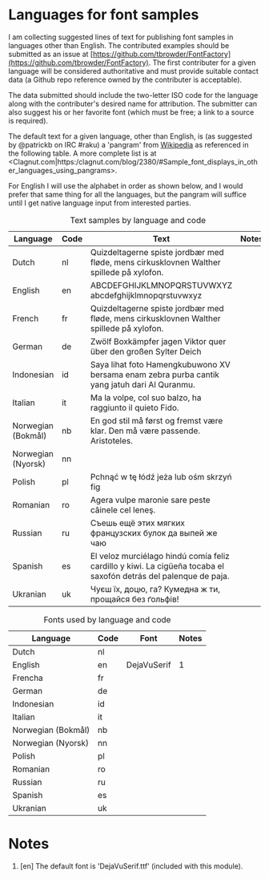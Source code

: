 Languages for font samples
==========================

I am collecting suggested lines of text for publishing font samples in languages other than English. The contributed examples should be submitted as an issue at [https://github.com/tbrowder/FontFactory](https://github.com/tbrowder/FontFactory). The first contributer for a given language will be considered authoritative and must provide suitable contact data (a Github repo reference owned by the contributer is acceptable).

The data submitted should include the two-letter ISO code for the language along with the contributer's desired name for attribution. The submitter can also suggest his or her favorite font (which must be free; a link to a source is required).

The default text for a given language, other than English, is (as suggested by \@patrickb on IRC \#raku) a 'pangram' from [Wikipedia](https://en.wikipedia.org/wiki/Pangram#) as referenced in the following table. A more complete list is at <Clagnut.com|https:/clagnut.com/blog/2380/#Sample_font_displays_in_other_languages_using_pangrams>.

For English I will use the alphabet in order as shown below, and I would prefer that same thing for all the languages, but the pangram will suffice until I get native language input from interested parties.

<table class="pod-table">
<caption>Text samples by language and code</caption>
<thead><tr>
<th>Language</th> <th>Code</th> <th>Text</th> <th>Notes</th>
</tr></thead>
<tbody>
<tr> <td>Dutch</td> <td>nl</td> <td>Quizdeltagerne spiste jordbær med fløde, mens cirkusklovnen Walther spillede på xylofon.</td> <td></td> </tr> <tr> <td>English</td> <td>en</td> <td>ABCDEFGHIJKLMNOPQRSTUVWXYZ abcdefghijklmnopqrstuvwxyz</td> <td></td> </tr> <tr> <td>French</td> <td>fr</td> <td>Quizdeltagerne spiste jordbær med fløde, mens cirkusklovnen Walther spillede på xylofon.</td> <td></td> </tr> <tr> <td>German</td> <td>de</td> <td>Zwölf Boxkämpfer jagen Viktor quer über den großen Sylter Deich</td> <td></td> </tr> <tr> <td>Indonesian</td> <td>id</td> <td>Saya lihat foto Hamengkubuwono XV bersama enam zebra purba cantik yang jatuh dari Al Quranmu.</td> <td></td> </tr> <tr> <td>Italian</td> <td>it</td> <td>Ma la volpe, col suo balzo, ha raggiunto il quieto Fido.</td> <td></td> </tr> <tr> <td>Norwegian (Bokmål)</td> <td>nb</td> <td>En god stil må først og fremst være klar. Den må være passende. Aristoteles.</td> <td></td> </tr> <tr> <td>Norwegian (Nyorsk)</td> <td>nn</td> <td></td> <td></td> </tr> <tr> <td>Polish</td> <td>pl</td> <td>Pchnąć w tę łódź jeża lub ośm skrzyń fig</td> <td></td> </tr> <tr> <td>Romanian</td> <td>ro</td> <td>Agera vulpe maronie sare peste câinele cel leneş.</td> <td></td> </tr> <tr> <td>Russian</td> <td>ru</td> <td>Съешь ещё этих мягких французских булок да выпей же чаю</td> <td></td> </tr> <tr> <td>Spanish</td> <td>es</td> <td>El veloz murciélago hindú comía feliz cardillo y kiwi. La cigüeña tocaba el saxofón detrás del palenque de paja.</td> <td></td> </tr> <tr> <td>Ukranian</td> <td>uk</td> <td>Чуєш їх, доцю, га? Кумедна ж ти, прощайся без ґольфів!</td> <td></td> </tr>
</tbody>
</table>

<table class="pod-table">
<caption>Fonts used by language and code</caption>
<thead><tr>
<th>Language</th> <th>Code</th> <th>Font</th> <th>Notes</th>
</tr></thead>
<tbody>
<tr> <td>Dutch</td> <td>nl</td> <td></td> <td></td> </tr> <tr> <td>English</td> <td>en</td> <td>DejaVuSerif</td> <td>1</td> </tr> <tr> <td>Frencha</td> <td>fr</td> <td></td> <td></td> </tr> <tr> <td>German</td> <td>de</td> <td></td> <td></td> </tr> <tr> <td>Indonesian</td> <td>id</td> <td></td> <td></td> </tr> <tr> <td>Italian</td> <td>it</td> <td></td> <td></td> </tr> <tr> <td>Norwegian (Bokmål)</td> <td>nb</td> <td></td> <td></td> </tr> <tr> <td>Norwegian (Nyorsk)</td> <td>nn</td> <td></td> <td></td> </tr> <tr> <td>Polish</td> <td>pl</td> <td></td> <td></td> </tr> <tr> <td>Romanian</td> <td>ro</td> <td></td> <td></td> </tr> <tr> <td>Russian</td> <td>ru</td> <td></td> <td></td> </tr> <tr> <td>Spanish</td> <td>es</td> <td></td> <td></td> </tr> <tr> <td>Ukranian</td> <td>uk</td> <td></td> <td></td> </tr>
</tbody>
</table>

Notes
=====

1. [en] The default font is 'DejaVuSerif.ttf' (included with this module).


